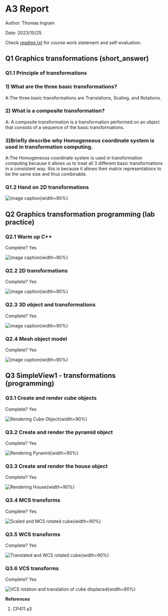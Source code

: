 # A3 Report

Author: Thomas Ingram 

Date: 2023/10/25 

Check [readme.txt](readme.txt) for course work statement and self-evaluation. 
  
## Q1 Graphics transformations (short_answer)


### Q1.1 Principle of transformations

### 1) What are the three basic transformations?

A:The three basic transformations are Translations, Scaling, and Rotations.

### 2) What is a composite transformation?

A: A composite transformation is a transformation performed on an object that consists of a sequence of the basic transformations.

### 3)Briefly describe why Homogeneous coordinate system is used in transformation computing.

A:The Homogeneous coordinate system is used in transformation computing because it allows us to treat all 3 different basic transformations in a consistent way. this is because it allows their matrix representations to be the same size and thus combinable. 

### Q1.2 Hand on 2D transformations

![image caption](images/a3q2.png){width=90%}

## Q2 Graphics transformation programming (lab practice)

### Q2.1 Warm up C++ 
Complete? Yes

![image caption](images/cppoop.png){width=90%}

### Q2.2 2D transformations 
Complete? Yes

![image caption](images/2dtrans.png){width=90%}

### Q2.3 3D object and transformations 
Complete? Yes

![image caption](images/3dtrans.png){width=90%}

### Q2.4 Mesh object model 
Complete? Yes

![image caption](images/meshtrans.png){width=90%}

## Q3 SimpleView1 - transformations (programming)


### Q3.1 Create and render cube objects 

Complete? Yes

![Rendering Cube Object](images/simpcube.png){width=90%}


### Q3.2 Create and render the pyramid object 

Complete? Yes

![Rendering Pyramid](images/simppyr.png){width=90%}


### Q3.3 Create and render the house object 

Complete? Yes

![Rendering House](images/simphouse.png){width=90%}


### Q3.4 MCS transforms 

Complete? Yes

![Scaled and MCS rotated cube](images/mcstrans.png){width=90%}


### Q3.5 WCS transforms 

Complete? Yes

![Translated and WCS rotated cube](images/wcstrans.png){width=90%}


### Q3.6 VCS transforms 

Complete? Yes 

![VCS rotation and translation of cube displaced](images/vcstrans.png){width=90%}

**References**

1. CP411 a3